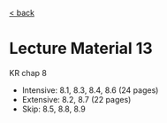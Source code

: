 [< back](README.md)

# Lecture Material 13

KR chap 8

- Intensive: 8.1, 8.3, 8.4, 8.6 (24 pages)
- Extensive: 8.2, 8.7 (22 pages)
- Skip: 8.5, 8.8, 8.9